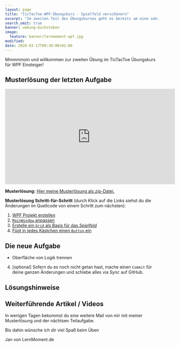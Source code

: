 ```yaml
---
layout: page
title: "TicTacToe-WPF-Übungskurs - Spielfeld verschönern"
excerpt: "Im zweiten Teil des Übungskurses geht es bereits um eine sehr mächtige Funktion von WPF. Du verschönerst die Buttons mithilfe eines Styles."
search_omit: true
banner: uebung-buchstaben
image:
  feature: banner/lernmoment-wpf.jpg
modified:
date: 2020-03-17T09:30:00+01:00
---
```


Mmmmmoin und willkommen zur zweiten Übung im TicTacToe Übungskurs für WPF Einsteiger!


## Musterlösung der letzten Aufgabe

<iframe width="560" height="315" src="https://www.youtube-nocookie.com/embed/zt1pTNvhLuM" frameborder="0" allow="encrypted-media" allowfullscreen></iframe>

**Musterlösung:** [Hier meine Musterlösung als zip-Datei.](https://github.com/LernMoment/tictactoe-wpf/releases/tag/teil1)

**Musterlösung Schritt-für-Schritt** (durch Klick auf die Links siehst du die Änderungen im Quellcode von einem Schritt zum nächsten):
1. [*WPF* Projekt erstellen](https://github.com/LernMoment/tictactoe-wpf/commit/593a68022b9545916f996d480c5883479ad5fe98)
2. [`MainWindow` anpassen](https://github.com/LernMoment/tictactoe-wpf/commit/f2588d972cc804e1296cb5884dc4304875660a1a)
3. [Erstelle ein `Grid` als Basis für das *Spielfeld*](https://github.com/LernMoment/tictactoe-wpf/commit/637c04ac98a442401dc7bb0fe1af0c07b6992545)
4. [Fügt in jedes Kästchen einen `Button` ein](https://github.com/LernMoment/tictactoe-wpf/commit/af4ce60c5989d4a7fd1c22ed4ce85ee2612a6853)

## Die neue Aufgabe
- Oberfläche von Logik trennen

4. [optional] Sofern du es noch nicht getan hast, mache einen `Commit` für deine ganzen Änderungen und schiebe alles via *Sync* auf GitHub.

## Lösungshinweise

## Weiterführende Artikel / Videos

In wenigen Tagen bekommst du eine weitere Mail von mir mit meiner Musterlösung und der nächtsen Teilaufgabe.

Bis dahin wünsche ich dir viel Spaß beim Üben

Jan von LernMoment.de
